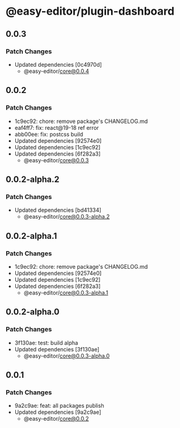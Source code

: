 # @easy-editor/plugin-dashboard

## 0.0.3

### Patch Changes

- Updated dependencies [0c4970d]
  - @easy-editor/core@0.0.4

## 0.0.2

### Patch Changes

- 1c9ec92: chore: remove package's CHANGELOG.md
- eaf4ff7: fix: react@19-18 ref error
- abb00ee: fix: postcss build
- Updated dependencies [92574e0]
- Updated dependencies [1c9ec92]
- Updated dependencies [6f282a3]
  - @easy-editor/core@0.0.3

## 0.0.2-alpha.2

### Patch Changes

- Updated dependencies [bd41334]
  - @easy-editor/core@0.0.3-alpha.2

## 0.0.2-alpha.1

### Patch Changes

- 1c9ec92: chore: remove package's CHANGELOG.md
- Updated dependencies [92574e0]
- Updated dependencies [1c9ec92]
- Updated dependencies [6f282a3]
  - @easy-editor/core@0.0.3-alpha.1

## 0.0.2-alpha.0

### Patch Changes

- 3f130ae: test: build alpha
- Updated dependencies [3f130ae]
  - @easy-editor/core@0.0.3-alpha.0

## 0.0.1

### Patch Changes

- 9a2c9ae: feat: all packages publish
- Updated dependencies [9a2c9ae]
  - @easy-editor/core@0.0.2
